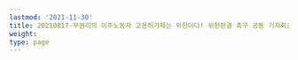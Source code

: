 ```yaml
---
lastmod: '2021-11-30'
title: 20210817-무권리의 이주노동자 고용허가제는 위헌이다! 위헌판결 촉구 공동 기자회견
weight: 
type: page
---
```

